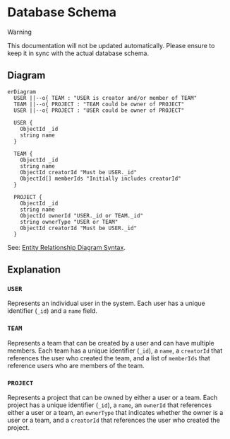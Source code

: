 # Database Schema

> [!WARNING]
> This documentation will not be updated automatically. Please ensure to keep it in sync with the actual database schema.

## Diagram

```mermaid
erDiagram
  USER ||--o{ TEAM : "USER is creator and/or member of TEAM"
  TEAM ||--o{ PROJECT : "TEAM could be owner of PROJECT"
  USER ||--o{ PROJECT : "USER could be owner of PROJECT"

  USER {
    ObjectId _id
    string name
  }

  TEAM {
    ObjectId _id
    string name
    ObjectId creatorId "Must be USER._id"
    ObjectId[] memberIds "Initially includes creatorId"
  }

  PROJECT {
    ObjectId _id
    string name
    ObjectId ownerId "USER._id or TEAM._id"
    string ownerType "USER or TEAM"
    ObjectId creatorId "Must be USER._id"
  }
```

See: [Entity Relationship Diagram Syntax](https://mermaid.nodejs.cn/syntax/entityRelationshipDiagram.html#relationship-syntax).

## Explanation

### `USER`

Represents an individual user in the system. Each user has a unique identifier (`_id`) and a `name` field.

### `TEAM`

Represents a team that can be created by a user and can have multiple members. Each team has a unique identifier (`_id`), a `name`, a `creatorId` that references the user who created the team, and a list of `memberIds` that reference users who are members of the team.

### `PROJECT`

Represents a project that can be owned by either a user or a team. Each project has a unique identifier (`_id`), a `name`, an `ownerId` that references either a user or a team, an `ownerType` that indicates whether the owner is a user or a team, and a `creatorId` that references the user who created the project.
